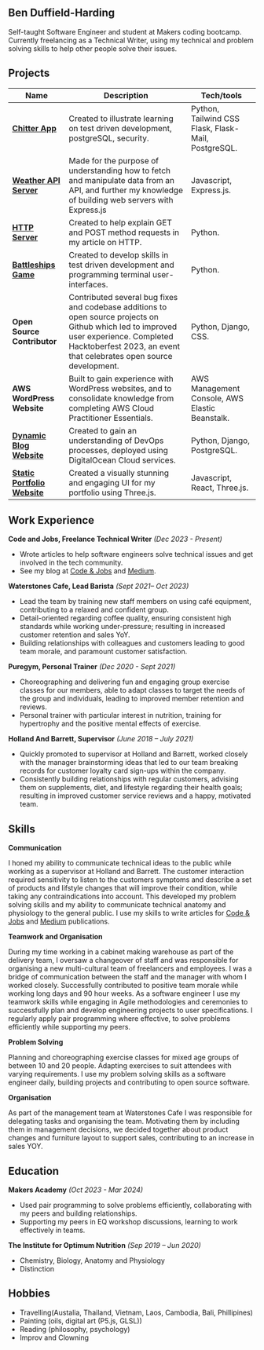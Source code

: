 ## Ben Duffield-Harding

Self-taught Software Engineer and student at Makers coding bootcamp. Currently freelancing as a Technical Writer, using my technical and problem solving skills to help other people solve their issues.

## Projects


| Name                        | Description       | Tech/tools        |
| ----------------------------| ----------------- | ----------------- |
| [**Chitter App**](https://github.com/ben-dh3/chitter_app) | Created to illustrate learning on test driven development, postgreSQL, security. | Python, Tailwind CSS Flask, Flask-Mail, PostgreSQL. |
| [**Weather API Server**](https://github.com/ben-dh3/weather_api_server) | Made for the purpose of understanding how to fetch and manipulate data from an API, and further my knowledge of building web servers with Express.js | Javascript, Express.js. |
| [**HTTP Server**](https://github.com/ben-dh3/http_server)            | Created to help explain GET and POST method requests in my article on HTTP. | Python. |
| [**Battleships Game**](https://github.com/ben-dh3/battleships_game)            | Created to develop skills in test driven development and programming terminal user-interfaces. | Python. |
| **Open Source Contributor** | Contributed several bug fixes and codebase additions to open source projects on Github which led to improved user experience. Completed Hacktoberfest 2023, an event that celebrates open source development. | Python, Django, CSS.|
| **AWS WordPress Website**   | Built to gain experience with WordPress websites, and to consolidate knowledge from completing AWS Cloud Practitioner Essentials.| AWS Management Console, AWS Elastic Beanstalk.| 
| [**Dynamic Blog Website**](https://github.com/ben-dh3/django_blog)   | Created to gain an understanding of DevOps processes, deployed using DigitalOcean Cloud services.     | Python, Django, PostgreSQL.| 
| [**Static Portfolio Website**](https://github.com/ben-dh3/threejs_portfolio)  | Created a visually stunning and engaging UI for my portfolio using Three.js. | Javascript, React, Three.js.| 

## Work Experience

**Code and Jobs, Freelance Technical Writer** *(Dec 2023 - Present)*
- Wrote articles to help software engineers solve technical issues and get involved in the tech community.
- See my blog at [Code & Jobs](https://www.codenjobs.com/blogs?username=ben) and [Medium](https://medium.com/@benjaminduffield1997).

**Waterstones Cafe, Lead Barista** *(Sept 2021– Oct 2023)*
- Lead the team by training new staff members on using café equipment, contributing to a relaxed and confident group. 
- Detail-oriented regarding coffee quality, ensuring consistent high standards while working under-pressure; resulting in increased customer retention and sales YoY. 
- Building relationships with colleagues and customers leading to good team morale, and paramount customer satisfaction.

**Puregym, Personal Trainer** *(Dec 2020 - Sept 2021)*
- Choreographing and delivering fun and engaging group exercise classes for our members, able to adapt classes to target the needs of the group and individuals, leading to improved member retention and reviews. 
- Personal trainer with particular interest in nutrition, training for hypertrophy and the positive mental effects of exercise.

**Holland And Barrett, Supervisor** *(June 2018 – July 2021)*
- Quickly promoted to supervisor at Holland and Barrett, worked closely with the manager brainstorming ideas that led to our team breaking records for customer loyalty card sign-ups within the company. 
- Consistently building relationships with regular customers, advising them on supplements, diet, and lifestyle regarding their health goals; resulting in improved customer service reviews and a happy, motivated team.


## Skills

**Communication**

I honed my ability to communicate technical ideas to the public while working as a supervisor at Holland and Barrett. The customer interaction required sensitivity to listen to the customers symptoms and describe a set of products and lifstyle changes that will improve their condition, while taking any contraindications into account. This developed my problem solving skills and my ability to communicate technical anatomy and physiology to the general public. I use my skills to write articles for [Code & Jobs](https://www.codenjobs.com/blogs?username=ben) and [Medium](https://medium.com/@benjaminduffield1997) publications. 

**Teamwork and Organisation**

During my time working in a cabinet making warehouse as part of the delivery team, I oversaw a changeover of staff and was responsible for organising a new multi-cultural team of freelancers and employees. I was a bridge of communication between the staff and the manager with whom I worked closely. Successfully contributed to positive team morale while working long days and 90 hour weeks. As a software engineer I use my teamwork skills while engaging in Agile methodologies and ceremonies to successfully plan and develop engineering projects to user specifications. I regularly apply pair programming where effective, to solve problems efficiently while supporting my peers.


**Problem Solving**

Planning and choreographing exercise classes for mixed age groups of between 10 and 20 people. Adapting exercises to suit attendees with varying requirements. I use my problem solving skills as a software engineer daily, building projects and contributing to open source software.

**Organisation**

As part of the management team at Waterstones Cafe I was responsible for delegating tasks and organising the team. Motivating them by including them in management decisions, we decided together about product changes and furniture layout to support sales, contributing to an increase in sales YOY.

## Education

**Makers Academy** *(Oct 2023 - Mar 2024)*

- Used pair programming to solve problems efficiently, collaborating with my peers and building relationships.
- Supporting my peers in EQ workshop discussions, learning to work effectively in teams.

**The Institute for Optimum Nutrition** *(Sep 2019 – Jun 2020)* 
- Chemistry, Biology, Anatomy and Physiology
- Distinction

## Hobbies

- Travelling(Austalia, Thailand, Vietnam, Laos, Cambodia, Bali, Phillipines)
- Painting (oils, digital art (P5.js, GLSL))
- Reading (philosophy, psychology)
- Improv and Clowning

